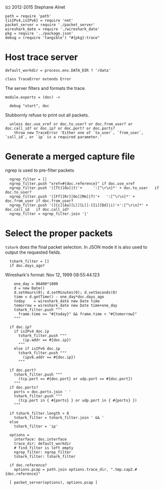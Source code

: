 (c) 2012-2015 Stephane Alnet

    path = require 'path'
    {isIPv4,isIPv6} = require 'net'
    packet_server = require './packet_server'
    wireshark_date = require './wireshark_date'
    pkg = require '../package.json'
    debug = (require 'tangible') "#{pkg}:trace"

# Host trace server

    default_workdir = process.env.DATA_DIR ? '/data'

    class TraceError extends Error

The server filters and formats the trace.

    module.exports = (doc) ->

      debug "start", doc

Stubbornly refuse to print out all packets.

      unless doc.use_xref or doc.to_user? or doc.from_user? or doc.call_id? or doc.ip? or doc.port? or doc.ports?
        throw new TraceError 'Either one of `to_user`, `from_user`, `call_id`, or `ip` is a required parameter.'

# Generate a merged capture file

ngrep is used to pre-filter packets

      ngrep_filter = []
      ngrep_filter.push "xref=#{doc.reference}" if doc.use_xref
      ngrep_filter.push '([Tt][Oo]|t)'+     ':[^\r\n]*' + doc.to_user   if doc.to_user?
      ngrep_filter.push '([Ff][Rr][Oo][Mm]|f)'+   ':[^\r\n]*' + doc.from_user if doc.from_user?
      ngrep_filter.push '([Cc][Aa][Ll][Ll]-[Ii][Dd]|i)'+':[^\r\n]*' + doc.call_id   if doc.call_id?
      ngrep_filter = ngrep_filter.join '|'

# Select the proper packets
`tshark` does the final packet selection.
In JSON mode it is also used to output the requested fields.

      tshark_filter = []
      if doc.days_ago?

Wireshark's format: Nov 12, 1999 08:55:44.123

        one_day = 86400*1000
        d = new Date()
        d.setHours(0); d.setMinutes(0); d.setSeconds(0)
        time = d.getTime() - one_day*doc.days_ago
        today    = wireshark_date new Date time
        tomorrow = wireshark_date new Date time+one_day
        tshark_filter.push """
          frame.time >= "#{today}" && frame.time < "#{tomorrow}"
        """

      if doc.ip?
        if isIPv4 doc.ip
          tshark_filter.push """
            (ip.addr == #{doc.ip})
          """
        else if isIPv6 doc.ip
          tshark_filter.push """
            (ipv6.addr == #{doc.ip})
          """

      if doc.port?
        tshark_filter.push """
          (tcp.port == #{doc.port} or udp.port == #{doc.port})
        """
      if doc.ports?
        ports = doc.ports.join ' '
        tshark_filter.push """
          (tcp.port in { #{ports} } or udp.port in { #{ports} })
        """

      if tshark_filter.length > 0
        tshark_filter = tshark_filter.join ' && '
      else
        tshark_filter = 'ip'

      options =
        interface: doc.interface
        trace_dir: default_workdir
        # find_filter is left empty
        ngrep_filter: ngrep_filter
        tshark_filter: tshark_filter

      if doc.reference?
        options.pcap = path.join options.trace_dir, ".tmp.cap2.#{doc.reference}"

      [ packet_server(options), options.pcap ]
